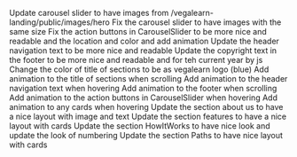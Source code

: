 Update carousel slider to have images from /vegalearn-landing/public/images/hero
Fix the carousel slider to have images with the same size
Fix the action buttons in CarouselSlider to be more nice and readable and the location and color and add animation
Update the header navigation text to be more nice and readable
Update the copyright text in the footer to be more nice and readable and for teh current year by js
Change the color of title of sections to be as vegalearn logo (blue)
Add animation to the title of sections when scrolling
Add animation to the header navigation text when hovering
Add animation to the footer when scrolling
Add animation to the action buttons in CarouselSlider when hovering
Add animation to any cards when hovering
Update the section about us to have a nice layout with image and text
Update the section features to have a nice layout with cards
Update the section HowItWorks to have nice look and update the look of numbering
Update the section Paths to have nice layout with cards